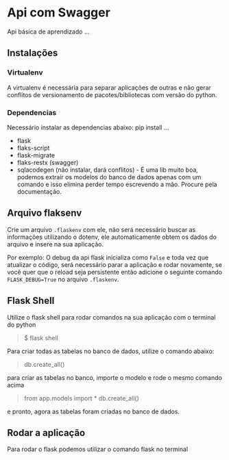 # Api com Swagger
Api básica de aprendizado ... 

## Instalações

### Virtualenv
A virtualenv é necessária para separar aplicações de outras e não gerar conflitos de versionamento de pacotes/bibliotecas com versão do python.

### Dependencias
Necessário instalar as dependencias abaixo:
pip install ...
 - flask
 - flaks-script
 - flask-migrate
 - flaks-restx (swagger)
 - sqlacodegen (não instalar, dará conflitos) -  É uma lib muito boa, podemos extrair os modelos do banco de dados apenas com um comando e isso elimina perder tempo escrevendo a mão. Procure pela documentação.


## Arquivo flaksenv
Crie um arquivo `.flaskenv` com ele, não será necessário buscar as informações utilizando o dotenv, ele automaticamente obtem os dados do arquivo e insere na sua aplicação.

Por exemplo: O debug da api flask inicializa como `False` e toda vez que atualizar o código, será necessário parar a aplicação e rodar novamente, se você quer que o reload seja persistente então adicione o seguinte comando `FLASK_DEBUG=True` no arquivo `.flaskenv`.

## Flask Shell
Utilize o flask shell para rodar comandos na sua aplicação com o terminal do python

> $ flask shell

Para criar todas as tabelas no banco de dados, utilize o comando abaixo:
> db.create_all()

para criar as tabelas no banco, importe o modelo e rode o mesmo comando acima

> from app.models import *
> db.create_all()

e pronto, agora as tabelas foram criadas no banco de dados.

## Rodar a aplicação
Para rodar o flask podemos utilizar o comando flask no terminal


